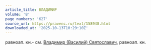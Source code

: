 ```yaml
---
article_title: ВЛАДИМИР
volume: '8'
page_numbers: '627'
source_url: https://pravenc.ru/text/158948.html
downloaded_at: '2025-10-13T10:29:10Z'
---
```


равноап. кн.- см. [Владимир (Василий) Святославич](<https://pravenc.ru/text/Владимир (Василий) Святославич.html>), равноап. кн.
